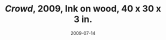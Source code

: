 ---
layout: allprojectdetail
title:  <i>Crowd</i>, 2009, Ink on wood, 40 x 30 x 3 in.
type: image 
date:   2009-07-14
image: Taeyoon_Choi_Crowd_2015_LKJ_9425.jpg
meta:
orientation:
alt-text: "Cartoon figures of faces, stacked on top of each other. Four faces in an array. The center four faces are colored with orange paint. The piece is constructed of irregular shape that looks like a tombstone."
categories: all-paintings

---
